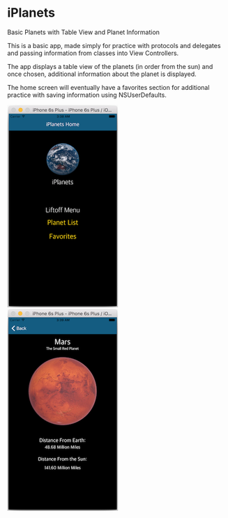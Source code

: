 # iPlanets
Basic Planets with Table View and Planet Information

This is a basic app, made simply for practice with protocols and delegates and passing information from classes into View Controllers.

The app displays a table view of the planets (in order from the sun) and once chosen, additional information about the planet is displayed.

The home screen will eventually have a favorites section for additional practice with saving information using NSUserDefaults. 


![Home Screen](https://github.com/millz60/iPlanets/blob/master/TableViewProtocolsDelegates/Assets.xcassets/HomeScreenShot1.imageset/Screen%20Shot%202016-07-03%20at%203.38.19%20AM.png?raw=true "Home Screen")
![Planet Information Screen](https://github.com/millz60/iPlanets/blob/master/TableViewProtocolsDelegates/Assets.xcassets/PlanetInfoScreenShot1.imageset/Screen%20Shot%202016-07-03%20at%203.38.56%20AM.png?raw=true "Planet Information")
